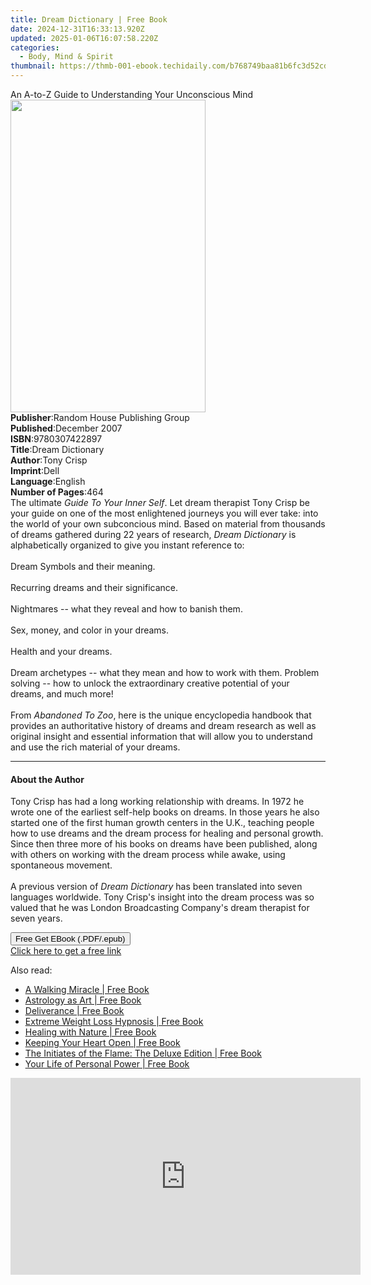 ```yaml
---
title: Dream Dictionary | Free Book
date: 2024-12-31T16:33:13.920Z
updated: 2025-01-06T16:07:58.220Z
categories:
  - Body, Mind & Spirit
thumbnail: https://thmb-001-ebook.techidaily.com/b768749baa81b6fc3d52cdeedf43b780118f007b53aaabf7a0e13420b65e0589.jpg
---
```

<main id="book-container">
  <div class="flex flex-col">
    <div class="book-brief flex-1 py-6 px-4 sm:p-6 md:py-10 md:px-8">
      <!-- brief-->
      <div class="book-brief-main">
        An A-to-Z Guide to Understanding Your Unconscious Mind
      </div>
    </div>
    <div
      class="book-meta-info flex-1 grid gap-4 col-start-1 col-end-3 row-start-1 sm:mb-6 sm:grid-cols-4 lg:gap-6 lg:col-start-2 lg:row-end-6 lg:row-span-6 lg:mb-0"
    >
      <div
        class="book-meta-info-left place-content-center mt-4 p-4 text-sm leading-6 col-start-2 col-span-2 dark:text-slate-400"
      >
        <img
          class="w-full h-500 object-cover rounded-lg sm:h-255 sm:col-span-2 lg:col-span-full"
          src="https://img-001-ebook.techidaily.com/1776e4f46c9acc36d90f83713a6682eff76437ec4c9eeaa5c5aa988ea2db7784.jpg"
          alt=""
          width="312"
          height="500"
        />
      </div>
      <div
        class="book-meta-info-right mt-2 col-start-1 row-start-2 col-span-3 self-center"
      >
        <!-- meta data  -->
        <div class="flex flex-col px-4 md:px-8">
          <div class="flex-1">
            <strong>Publisher</strong>:<span class="px-2"
              >Random House Publishing Group</span
            >
          </div>
          <div class="flex-1">
            <strong>Published</strong>:<span class="px-2">December 2007</span>
          </div>
          <div class="flex-1">
            <strong>ISBN</strong>:<span class="px-2">9780307422897</span>
          </div>
          <div class="flex-1">
            <strong>Title</strong>:<span class="px-2">Dream Dictionary</span>
          </div>
          <div class="flex-1">
            <strong>Author</strong>:<span class="px-2">Tony Crisp</span>
          </div>
          <div class="flex-1">
            <strong>Imprint</strong>:<span class="px-2">Dell</span>
          </div>
          <div class="flex-1">
            <strong>Language</strong>:<span class="px-2">English</span>
          </div>
          <div class="flex-1">
            <strong>Number of Pages</strong>:<span class="px-2">464</span>
          </div>
        </div>
      </div>
    </div>
    <div class="book-description flex-1 py-6 px-4 sm:p-6 md:py-10 md:px-8">
      <div class="book-description-main">
        <div accordion-content="" id="description">
          The ultimate <i>Guide To Your Inner Self</i>. Let dream therapist Tony
          Crisp be your guide on one of the most enlightened journeys you will
          ever take: into the world of your own subconcious mind. Based on
          material from thousands of dreams gathered during 22 years of
          research, <i>Dream Dictionary</i> is alphabetically organized to give
          you instant reference to: <br /><br />Dream Symbols and their meaning.
          <br /><br />Recurring dreams and their significance.
          <br /><br />Nightmares -- what they reveal and how to banish them.
          <br /><br />Sex, money, and color in your dreams. <br /><br />Health
          and your dreams. <br /><br />Dream archetypes -- what they mean and
          how to work with them. Problem solving -- how to unlock the
          extraordinary creative potential of your dreams, and much more!
          <br /><br />From <i>Abandoned To Zoo</i>, here is the unique
          encyclopedia handbook that provides an authoritative history of dreams
          and dream research as well as original insight and essential
          information that will allow you to understand and use the rich
          material of your dreams.
        </div>
        <div class="accordion-fader"></div>
      </div>
    </div>
    <div class="book-excerpts flex-1 py-6 px-4 sm:p-6 md:py-10 md:px-8">
      <!-- excerpts-->
      <div class="book-excerpts-main">
        <hr />
        <h4 class="placeholder placeholder-heading">
          <span>About the Author</span>
        </h4>
        <p>
          Tony Crisp has had a long working relationship with dreams. In 1972 he
          wrote one of the earliest self-help books on dreams. In those years he
          also started one of the first human growth centers in the U.K.,
          teaching people how to use dreams and the dream process for healing
          and personal growth. Since then three more of his books on dreams have
          been published, along with others on working with the dream process
          while awake, using spontaneous movement.<br /><br />A previous version
          of <i>Dream Dictionary</i> has been translated into seven languages
          worldwide. Tony Crisp's insight into the dream process was so valued
          that he was London Broadcasting Company's dream therapist for seven
          years.
        </p>
      </div>
    </div>
    <div
      class="book-about-author flex-1 py-6 px-4 sm:p-6 md:py-10 md:px-8"
    ></div>
    <div class="book-free-get flex-1 py-6 px-4 sm:p-6 md:py-10 md:px-8">
      <button
        id="btn-free-get"
        class="bg-blue-500 hover:bg-blue-700 text-white font-bold py-2 px-4 rounded"
      >
        Free Get EBook (.PDF/.epub)
      </button>
      <div id="countdown-display" class="px-2 text-lg mt-2"></div>
      <a
        id="free-link"
        class="hidden bg-blue-500 hover:bg-blue-700 text-white font-bold py-2 px-4 rounded"
        href="https://www.ebooks.com/en-us/book/341202/dream-dictionary/tony-crisp/"
        target="_blank"
        >Click here to get a free link</a
      >
    </div>
    <script>
      let countdownTime = 0;
      let countdownInterval = null;
      document
        .getElementById('btn-free-get')
        .addEventListener('click', startCountdown);
      function startCountdown() {
        countdownTime = new Date().getTime() + 60000 * 3;
        countdownInterval = setInterval(updateCountdown, 1000);
        document.getElementById('btn-free-get').disabled = true;
        document
          .getElementById('btn-free-get')
          .classList.add('bg-gray-500', 'cursor-not-allowed');
      }
      function updateCountdown() {
        let currentTime = new Date().getTime();
        let timeLeft = countdownTime - currentTime;
        let secondsLeft = Math.floor(timeLeft / 1000);
        document.getElementById('countdown-display').innerHTML =
          `Remaining time: ${secondsLeft} seconds.`;
        if (secondsLeft <= 0) {
          clearInterval(countdownInterval);
          document.getElementById('btn-free-get').classList.add('hidden');
          document.getElementById('free-link').classList.remove('hidden');
          document.getElementById('countdown-display').innerHTML = '';
        }
      }
    </script>
  </div>
</main>

<ins class="adsbygoogle"
      style="display:block"
      data-ad-client="ca-pub-7571918770474297"
      data-ad-slot="8358498916"
      data-ad-format="auto"
      data-full-width-responsive="true"></ins>
    

<span class="atpl-alsoreadstyle">Also read:</span>
<div><ul>
<li><a href="https://novels-ebooks.techidaily.com/210305595-9781098081331-a-walking-miracle/"><u>A Walking Miracle | Free Book</u></a></li>
<li><a href="https://novels-ebooks.techidaily.com/210305879-9781907767609-astrology-as-art/"><u>Astrology as Art | Free Book</u></a></li>
<li><a href="https://novels-ebooks.techidaily.com/210303874-9781529336269-deliverance/"><u>Deliverance | Free Book</u></a></li>
<li><a href="https://novels-ebooks.techidaily.com/210305877-9781774341056-extreme-weight-loss-hypnosis/"><u>Extreme Weight Loss Hypnosis | Free Book</u></a></li>
<li><a href="https://novels-ebooks.techidaily.com/210303228-9781608687374-healing-with-nature/"><u>Healing with Nature | Free Book</u></a></li>
<li><a href="https://novels-ebooks.techidaily.com/210303808-9781649906953-keeping-your-heart-open/"><u>Keeping Your Heart Open | Free Book</u></a></li>
<li><a href="https://novels-ebooks.techidaily.com/210304126-9781250254245-the-initiates-of-the-flame-the-deluxe-edition/"><u>The Initiates of the Flame: The Deluxe Edition | Free Book</u></a></li>
<li><a href="https://novels-ebooks.techidaily.com/210304032-9781914447037-your-life-of-personal-power/"><u>Your Life of Personal Power | Free Book</u></a></li>
</ul></div>

<!-- affiliate ads begin -->
<iframe width="560" height="315" src="https://www.youtube.com/embed/oB9V7rZzotw?si=d4xrCbq1jKHXGAWN" title="YouTube video player" frameborder="0" allow="accelerometer; autoplay; clipboard-write; encrypted-media; gyroscope; picture-in-picture; web-share" referrerpolicy="strict-origin-when-cross-origin" allowfullscreen></iframe>
<!-- affiliate ads end -->

